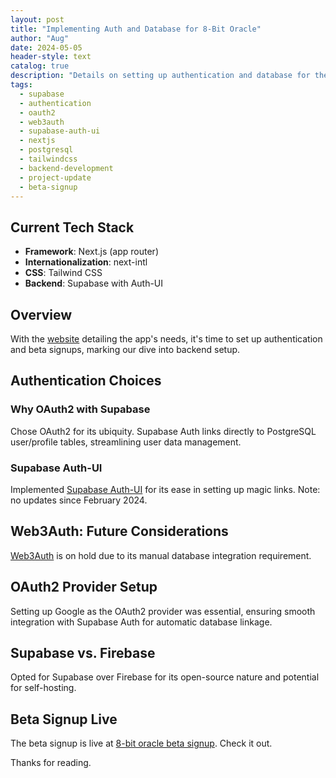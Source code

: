 ```yaml
---
layout: post
title: "Implementing Auth and Database for 8-Bit Oracle"
author: "Aug"
date: 2024-05-05
header-style: text
catalog: true
description: "Details on setting up authentication and database for the 8-Bit Oracle project using Next.js, Supabase (with Auth-UI for OAuth2), and Tailwind CSS. Discusses choices like Supabase over Firebase and future consideration of Web3Auth."
tags:
  - supabase
  - authentication
  - oauth2
  - web3auth
  - supabase-auth-ui
  - nextjs
  - postgresql
  - tailwindcss
  - backend-development
  - project-update
  - beta-signup
---
```


## Current Tech Stack

- **Framework**: Next.js (app router)
- **Internationalization**: next-intl
- **CSS**: Tailwind CSS
- **Backend**: Supabase with Auth-UI

## Overview

With the [website](https://8bitoracle.ai) detailing the app's needs, it's time to set up authentication and beta signups, marking our dive into backend setup.

## Authentication Choices

### Why OAuth2 with Supabase

Chose OAuth2 for its ubiquity. Supabase Auth links directly to PostgreSQL user/profile tables, streamlining user data management.

### Supabase Auth-UI

Implemented [Supabase Auth-UI](https://github.com/supabase-community/auth-ui) for its ease in setting up magic links. Note: no updates since February 2024.

## Web3Auth: Future Considerations

[Web3Auth](https://web3auth.io) is on hold due to its manual database integration requirement.

## OAuth2 Provider Setup

Setting up Google as the OAuth2 provider was essential, ensuring smooth integration with Supabase Auth for automatic database linkage.

## Supabase vs. Firebase

Opted for Supabase over Firebase for its open-source nature and potential for self-hosting.

## Beta Signup Live

The beta signup is live at [8-bit oracle beta signup](https://8bitoracle.ai/en/beta). Check it out.

Thanks for reading.

